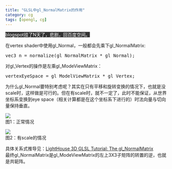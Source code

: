 ```yaml
---
title: "GLSL中gl_NormalMatrix的作用"
category: cg
tags: [opengl, cg]
---
```


<p><font style="background-color: #333333" color="#ffffff">blogspot挂了N天了，悲剧，回百度空间。</font></p>
<p>在vertex shader中使用gl_Normal，一般都会先乘下gl_NormalMatrix:</p>
<p>
<pre class="src">vec3 n = normalize(gl_NormalMatrix * gl_Normal);</pre></p>
<p>对gl_Vertex的操作是左乘gl_ModeViewMatrix：</p>
<p>
<pre class="src">vertexEyeSpace = gl_ModelViewMatrix * gl_Vertex;</pre>
</p>
<p>为什么gl_Normal要特别考虑呢？其实在只有平移和旋转变换的情况下，也就是没scale时，这样做是可行的。但在有scale时，就不一定了，此时不能保证，从世界坐标系变换到eye space（相关计算都是在这个坐标系下进行的）时法向量与切向量保持垂直。</p>
<p> </p>
<div forimg="1" align="left">
<p> <img class="blogimg" border="0" small="0" src="http://hiphotos.baidu.com/maxint/pic/item/9dddebf7860eec06730eece4.jpg"><br>
图1：正常情况</p>
<p><img class="blogimg" border="0" small="0" src="http://hiphotos.baidu.com/maxint/pic/item/9cee5b126aa7b7eac2fd781b.jpg"><br>
图2：有scale的情况</p>
<p>具体关系式推导见：<a target="_blank" href="http://www.lighthouse3d.com/opengl/glsl/index.php?normalmatrix">LightHouse 3D GLSL Tutorial: The gl_NormalMatrix</a><br>
最终gl_NormalMatrix是gl_ModeViewMatrix的左上3X3子矩阵的转置的逆，也就是共轭阵。</p>
</div>
